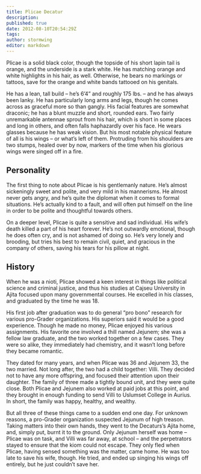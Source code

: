 ```yaml
---
title: Plicae Decatur
description:
published: true
date: 2012-08-10T20:54:29Z
tags:
author: stormwing
editor: markdown
---
```


Plicae is a solid black color, though the topside of his short lapin tail is orange, and the underside is a stark white. He has matching orange and white highlights in his hair, as well. Otherwise, he bears no markings or tattoos, save for the orange and white bands tattooed on his genitals.

He has a lean, tall build – he’s 6’4” and roughly 175 lbs. – and he has always been lanky. He has particularly long arms and legs, though he comes across as graceful more so than gangly. His facial features are somewhat draconic; he has a blunt muzzle and short, rounded ears. Two fairly unremarkable antennae sprout from his hair, which is short in some places and long in others, and often falls haphazardly over his face. He wears glasses because he has weak vision. But his most notable physical feature of all is his wings – or what’s left of them. Protruding from his shoulders are two stumps, healed over by now, markers of the time when his glorious wings were singed off in a fire.

Personality
-----------

The first thing to note about Plicae is his gentlemanly nature. He’s almost sickeningly sweet and polite, and very mild in his mannerisms. He almost never gets angry, and he’s quite the diplomat when it comes to formal situations. He’s actually kind to a fault, and will often put himself on the line in order to be polite and thoughtful towards others.

On a deeper level, Plicae is quite a sensitive and sad individual. His wife’s death killed a part of his heart forever. He’s not outwardly emotional, though he does often cry, and is not ashamed of doing so. He’s very lonely and brooding, but tries his best to remain civil, quiet, and gracious in the company of others, saving his tears for his pillow at night.

History
-------

When he was a nioti, Plicae showed a keen interest in things like political science and criminal justice, and thus his studies at Cajseu University in Ajita focused upon many governmental courses. He excelled in his classes, and graduated by the time he was 18.

His first job after graduation was to do general “pro bono” research for various pro-Grader organizations. His superiors said it would be a good experience. Though he made no money, Plicae enjoyed his various assignments. His favorite one involved a thill named Jejunem; she was a fellow law graduate, and the two worked together on a few cases. They were so alike, they immediately had chemistry, and it wasn’t long before they became romantic.

They dated for many years, and when Plicae was 36 and Jejunem 33, the two married. Not long after, the two had a child together: Villi. They decided not to have any more offspring, and focused their attention upon their daughter. The family of three made a tightly bound unit, and they were quite close. Both Plicae and Jejunem also worked at paid jobs at this point, and they brought in enough funding to send Villi to Uslumset College in Aurius. In short, the family was happy, healthy, and wealthy.

But all three of these things came to a sudden end one day. For unknown reasons, a pro-Grader organization suspected Jejunum of high treason. Taking matters into their own hands, they went to the Decaturs’s Ajita home, and, simply put, burnt it to the ground. Only Jejunum herself was home – Plicae was on task, and Villi was far away, at school – and the perpetrators stayed to ensure that the kiom could not escape. They only fled when Plicae, having sensed something was the matter, came home. He was too late to save his wife, though. He tried, and ended up singing his wings off entirely, but he just couldn’t save her.